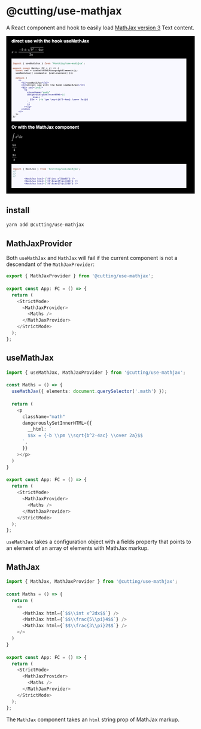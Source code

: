 # @cutting/use-mathjax

A React component and hook to easily load [MathJax version 3](https://github.com/mathjax/MathJax-src) Text content.


![how to use both the mathjax hook and component](./mathjax.png)

## install 

```sh
yarn add @cutting/use-mathjax
```

## MathJaxProvider

Both `useMathJax` and `MathJax` will fail if the current component is not a descendant of the `MathJaxProvider`:

```ts
export { MathJaxProvider } from '@cutting/use-mathjax';

export const App: FC = () => {
  return (
    <StrictMode>
      <MathJaxProvider>
        <Maths />
      </MathJaxProvider>
    </StrictMode>
  );
};
```

## useMathJax

```ts
import { useMathJax, MathJaxProvider } from '@cutting/use-mathjax';

const Maths = () => {
  useMathJax({ elements: document.querySelector('.math') });

  return (
    <p
      className="math"
      dangerouslySetInnerHTML={{
        __html: `
        $$x = {-b \\pm \\sqrt{b^2-4ac} \\over 2a}$$
      `,
      }}
    ></p>
  )
}

export const App: FC = () => {
  return (
    <StrictMode>
      <MathJaxProvider>
        <Maths />
      </MathJaxProvider>
    </StrictMode>
  );
};
```

`useMathJax` takes a configuration object with a fields property that points to an element of an array of elements with MathJax markup.

## MathJax

```ts
import { MathJax, MathJaxProvider } from '@cutting/use-mathjax';

const Maths = () => {
  return (
    <>
      <MathJax html={`$$\\int x^2dx$$`} />
      <MathJax html={`$$\\frac{5\\pi}4$$`} />
      <MathJax html={`$$\\frac{3\\pi}2$$`} />
    </>
  )
}

export const App: FC = () => {
  return (
    <StrictMode>
      <MathJaxProvider>
        <Maths />
      </MathJaxProvider>
    </StrictMode>
  );
};
```

The `MathJax` component takes an `html` string prop of MathJax markup.